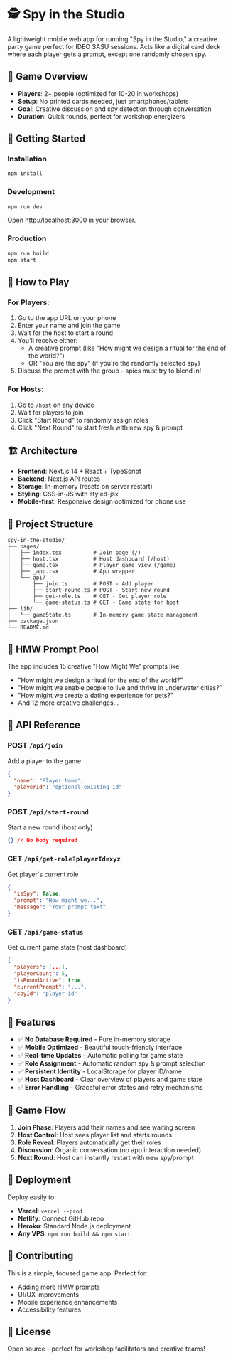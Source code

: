 # 🕵️ Spy in the Studio

A lightweight mobile web app for running "Spy in the Studio," a creative party game perfect for IDEO SASU sessions. Acts like a digital card deck where each player gets a prompt, except one randomly chosen spy.

## 🎯 Game Overview

- **Players**: 2+ people (optimized for 10-20 in workshops)
- **Setup**: No printed cards needed, just smartphones/tablets
- **Goal**: Creative discussion and spy detection through conversation
- **Duration**: Quick rounds, perfect for workshop energizers

## 🚀 Getting Started

### Installation

```bash
npm install
```

### Development

```bash
npm run dev
```

Open [http://localhost:3000](http://localhost:3000) in your browser.

### Production

```bash
npm run build
npm start
```

## 📱 How to Play

### For Players:
1. Go to the app URL on your phone
2. Enter your name and join the game
3. Wait for the host to start a round
4. You'll receive either:
   - A creative prompt (like "How might we design a ritual for the end of the world?")
   - OR "You are the spy" (if you're the randomly selected spy)
5. Discuss the prompt with the group - spies must try to blend in!

### For Hosts:
1. Go to `/host` on any device
2. Wait for players to join
3. Click "Start Round" to randomly assign roles
4. Click "Next Round" to start fresh with new spy & prompt

## 🏗️ Architecture

- **Frontend**: Next.js 14 + React + TypeScript
- **Backend**: Next.js API routes
- **Storage**: In-memory (resets on server restart)
- **Styling**: CSS-in-JS with styled-jsx
- **Mobile-first**: Responsive design optimized for phone use

## 📂 Project Structure

```
spy-in-the-studio/
├── pages/
│   ├── index.tsx          # Join page (/)
│   ├── host.tsx           # Host dashboard (/host)
│   ├── game.tsx           # Player game view (/game)
│   ├── _app.tsx           # App wrapper
│   └── api/
│       ├── join.ts        # POST - Add player
│       ├── start-round.ts # POST - Start new round
│       ├── get-role.ts    # GET - Get player role
│       └── game-status.ts # GET - Game state for host
├── lib/
│   └── gameState.ts       # In-memory game state management
├── package.json
└── README.md
```

## 🧩 HMW Prompt Pool

The app includes 15 creative "How Might We" prompts like:
- "How might we design a ritual for the end of the world?"
- "How might we enable people to live and thrive in underwater cities?"
- "How might we create a dating experience for pets?"
- And 12 more creative challenges...

## 🔧 API Reference

### POST `/api/join`
Add a player to the game
```json
{
  "name": "Player Name",
  "playerId": "optional-existing-id"
}
```

### POST `/api/start-round`
Start a new round (host only)
```json
{} // No body required
```

### GET `/api/get-role?playerId=xyz`
Get player's current role
```json
{
  "isSpy": false,
  "prompt": "How might we...",
  "message": "Your prompt text"
}
```

### GET `/api/game-status`
Get current game state (host dashboard)
```json
{
  "players": [...],
  "playerCount": 5,
  "isRoundActive": true,
  "currentPrompt": "...",
  "spyId": "player-id"
}
```

## 🎨 Features

- ✅ **No Database Required** - Pure in-memory storage
- ✅ **Mobile Optimized** - Beautiful touch-friendly interface  
- ✅ **Real-time Updates** - Automatic polling for game state
- ✅ **Role Assignment** - Automatic random spy & prompt selection
- ✅ **Persistent Identity** - LocalStorage for player ID/name
- ✅ **Host Dashboard** - Clear overview of players and game state
- ✅ **Error Handling** - Graceful error states and retry mechanisms

## 🔄 Game Flow

1. **Join Phase**: Players add their names and see waiting screen
2. **Host Control**: Host sees player list and starts rounds
3. **Role Reveal**: Players automatically get their roles
4. **Discussion**: Organic conversation (no app interaction needed)
5. **Next Round**: Host can instantly restart with new spy/prompt

## 🚀 Deployment

Deploy easily to:
- **Vercel**: `vercel --prod`
- **Netlify**: Connect GitHub repo
- **Heroku**: Standard Node.js deployment
- **Any VPS**: `npm run build && npm start`

## 🤝 Contributing

This is a simple, focused game app. Perfect for:
- Adding more HMW prompts
- UI/UX improvements
- Mobile experience enhancements
- Accessibility features

## 📜 License

Open source - perfect for workshop facilitators and creative teams! 